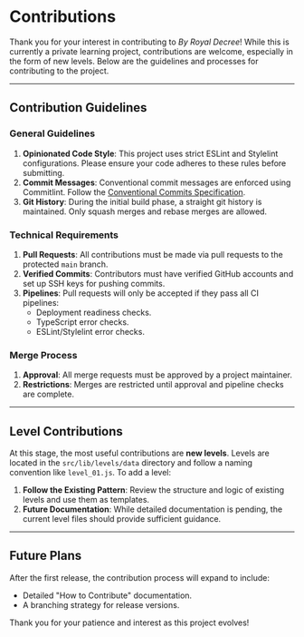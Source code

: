 # Contributions

Thank you for your interest in contributing to *By Royal Decree*! While this is currently a private learning project, contributions are welcome, especially in the form of new levels. Below are the guidelines and processes for contributing to the project.

---

## Contribution Guidelines

### General Guidelines
1. **Opinionated Code Style**:
   This project uses strict ESLint and Stylelint configurations. Please ensure your code adheres to these rules before submitting.
2. **Commit Messages**:
   Conventional commit messages are enforced using Commitlint. Follow the [Conventional Commits Specification](https://www.conventionalcommits.org/).
3. **Git History**:
   During the initial build phase, a straight git history is maintained. Only squash merges and rebase merges are allowed.

### Technical Requirements
1. **Pull Requests**:
   All contributions must be made via pull requests to the protected `main` branch.
2. **Verified Commits**:
   Contributors must have verified GitHub accounts and set up SSH keys for pushing commits.
3. **Pipelines**:
   Pull requests will only be accepted if they pass all CI pipelines:
   - Deployment readiness checks.
   - TypeScript error checks.
   - ESLint/Stylelint error checks.

### Merge Process
1. **Approval**:
   All merge requests must be approved by a project maintainer.
2. **Restrictions**:
   Merges are restricted until approval and pipeline checks are complete.

---

## Level Contributions

At this stage, the most useful contributions are **new levels**. Levels are located in the `src/lib/levels/data` directory and follow a naming convention like `level_01.js`. To add a level:
1. **Follow the Existing Pattern**:
   Review the structure and logic of existing levels and use them as templates.
2. **Future Documentation**:
   While detailed documentation is pending, the current level files should provide sufficient guidance.

---

## Future Plans

After the first release, the contribution process will expand to include:
- Detailed "How to Contribute" documentation.
- A branching strategy for release versions.

Thank you for your patience and interest as this project evolves!
